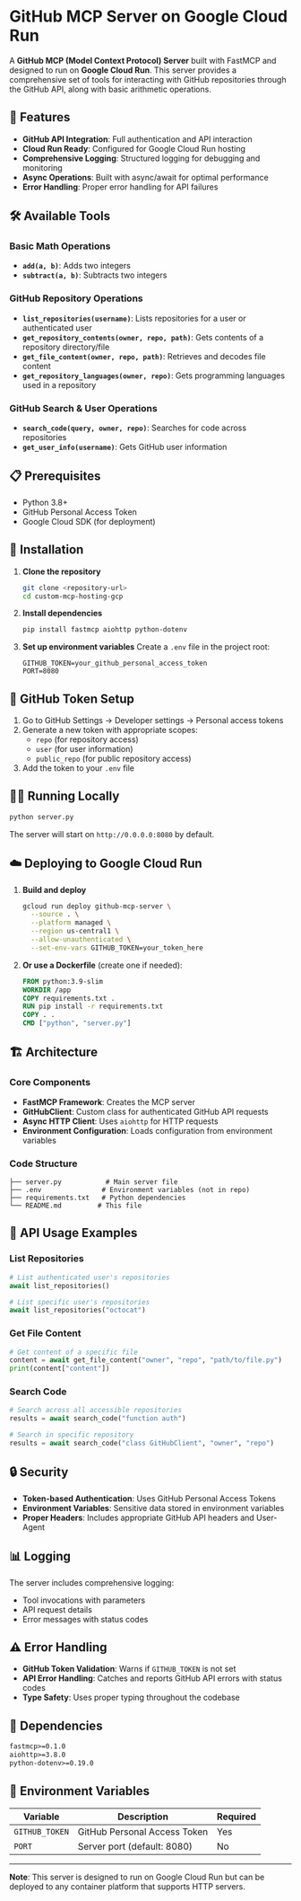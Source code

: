 # GitHub MCP Server on Google Cloud Run

A **GitHub MCP (Model Context Protocol) Server** built with FastMCP and designed to run on **Google Cloud Run**. This server provides a comprehensive set of tools for interacting with GitHub repositories through the GitHub API, along with basic arithmetic operations.

## 🚀 Features

- **GitHub API Integration**: Full authentication and API interaction
- **Cloud Run Ready**: Configured for Google Cloud Run hosting
- **Comprehensive Logging**: Structured logging for debugging and monitoring
- **Async Operations**: Built with async/await for optimal performance
- **Error Handling**: Proper error handling for API failures

## 🛠️ Available Tools

### Basic Math Operations
- **`add(a, b)`**: Adds two integers
- **`subtract(a, b)`**: Subtracts two integers

### GitHub Repository Operations
- **`list_repositories(username)`**: Lists repositories for a user or authenticated user
- **`get_repository_contents(owner, repo, path)`**: Gets contents of a repository directory/file
- **`get_file_content(owner, repo, path)`**: Retrieves and decodes file content
- **`get_repository_languages(owner, repo)`**: Gets programming languages used in a repository

### GitHub Search & User Operations
- **`search_code(query, owner, repo)`**: Searches for code across repositories
- **`get_user_info(username)`**: Gets GitHub user information

## 📋 Prerequisites

- Python 3.8+
- GitHub Personal Access Token
- Google Cloud SDK (for deployment)

## 🔧 Installation

1. **Clone the repository**
   ```bash
   git clone <repository-url>
   cd custom-mcp-hosting-gcp
   ```

2. **Install dependencies**
   ```bash
   pip install fastmcp aiohttp python-dotenv
   ```

3. **Set up environment variables**
   Create a `.env` file in the project root:
   ```env
   GITHUB_TOKEN=your_github_personal_access_token
   PORT=8080
   ```

## 🔑 GitHub Token Setup

1. Go to GitHub Settings → Developer settings → Personal access tokens
2. Generate a new token with appropriate scopes:
   - `repo` (for repository access)
   - `user` (for user information)
   - `public_repo` (for public repository access)
3. Add the token to your `.env` file

## 🏃‍♂️ Running Locally

```bash
python server.py
```

The server will start on `http://0.0.0.0:8080` by default.

## ☁️ Deploying to Google Cloud Run

1. **Build and deploy**
   ```bash
   gcloud run deploy github-mcp-server \
     --source . \
     --platform managed \
     --region us-central1 \
     --allow-unauthenticated \
     --set-env-vars GITHUB_TOKEN=your_token_here
   ```

2. **Or use a Dockerfile** (create one if needed):
   ```dockerfile
   FROM python:3.9-slim
   WORKDIR /app
   COPY requirements.txt .
   RUN pip install -r requirements.txt
   COPY . .
   CMD ["python", "server.py"]
   ```

## 🏗️ Architecture

### Core Components

- **FastMCP Framework**: Creates the MCP server
- **GitHubClient**: Custom class for authenticated GitHub API requests
- **Async HTTP Client**: Uses `aiohttp` for HTTP requests
- **Environment Configuration**: Loads configuration from environment variables

### Code Structure

```
├── server.py           # Main server file
├── .env               # Environment variables (not in repo)
├── requirements.txt   # Python dependencies
└── README.md         # This file
```

## 📖 API Usage Examples

### List Repositories
```python
# List authenticated user's repositories
await list_repositories()

# List specific user's repositories
await list_repositories("octocat")
```

### Get File Content
```python
# Get content of a specific file
content = await get_file_content("owner", "repo", "path/to/file.py")
print(content["content"])
```

### Search Code
```python
# Search across all accessible repositories
results = await search_code("function auth")

# Search in specific repository
results = await search_code("class GitHubClient", "owner", "repo")
```

## 🔒 Security

- **Token-based Authentication**: Uses GitHub Personal Access Tokens
- **Environment Variables**: Sensitive data stored in environment variables
- **Proper Headers**: Includes appropriate GitHub API headers and User-Agent

## 📊 Logging

The server includes comprehensive logging:
- Tool invocations with parameters
- API request details
- Error messages with status codes

## ⚠️ Error Handling

- **GitHub Token Validation**: Warns if `GITHUB_TOKEN` is not set
- **API Error Handling**: Catches and reports GitHub API errors with status codes
- **Type Safety**: Uses proper typing throughout the codebase

## 🔗 Dependencies

```txt
fastmcp>=0.1.0
aiohttp>=3.8.0
python-dotenv>=0.19.0
```

## 📝 Environment Variables

| Variable | Description | Required |
|----------|-------------|----------|
| `GITHUB_TOKEN` | GitHub Personal Access Token | Yes |
| `PORT` | Server port (default: 8080) | No |




---

**Note**: This server is designed to run on Google Cloud Run but can be deployed to any container platform that supports HTTP servers.

